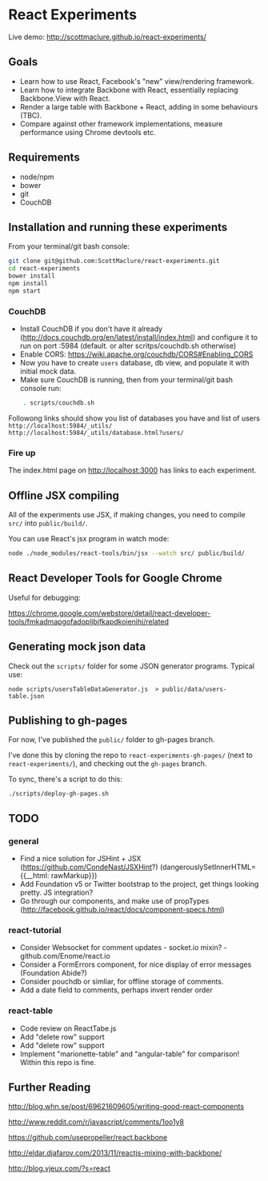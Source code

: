 # React Experiments

Live demo: <http://scottmaclure.github.io/react-experiments/>

## Goals

* Learn how to use React, Facebook's "new" view/rendering framework.
* Learn how to integrate Backbone with React, essentially replacing Backbone.View with React.
* Render a large table with Backbone + React, adding in some behaviours (TBC).
* Compare against other framework implementations, measure performance using Chrome devtools etc.

## Requirements

* node/npm
* bower
* git
* CouchDB

## Installation and running these experiments


From your terminal/git bash console:

```sh
git clone git@github.com:ScottMaclure/react-experiments.git
cd react-experiments
bower install
npm install
npm start
```

### CouchDB
* Install CouchDB if you don't have it already (http://docs.couchdb.org/en/latest/install/index.html) and configure it to run on port :5984 (default. or alter scritps/couchdb.sh otherwise)
* Enable CORS: https://wiki.apache.org/couchdb/CORS#Enabling_CORS
* Now you have to create `users` database, db view, and populate it with initial mock data.
* Make sure CouchDB is running, then from your terminal/git bash console run:
```sh
    . scripts/couchdb.sh
```
Followong links should show you list of databases you have and list of users
`http://localhost:5984/_utils/`
`http://localhost:5984/_utils/database.html?users/`

### Fire up

The index.html page on <http://localhost:3000> has links to each experiment.

## Offline JSX compiling

All of the experiments use JSX, if making changes, you need to compile `src/` into `public/build/`.

You can use React's jsx program in watch mode:

```sh
node ./node_modules/react-tools/bin/jsx --watch src/ public/build/
```

## React Developer Tools for Google Chrome

Useful for debugging:

<https://chrome.google.com/webstore/detail/react-developer-tools/fmkadmapgofadopljbjfkapdkoienihi/related>

## Generating mock json data

Check out the `scripts/` folder for some JSON generator programs. Typical use:

```
node scripts/usersTableDataGenerator.js  > public/data/users-table.json
```

## Publishing to gh-pages

For now, I've published the `public/` folder to gh-pages branch.

I've done this by cloning the repo to `react-experiments-gh-pages/` (next to `react-experiments/`), and checking out the `gh-pages` branch.

To sync, there's a script to do this:

```
./scripts/deploy-gh-pages.sh
```

## TODO

### general

* Find a nice solution for JSHint + JSX (https://github.com/CondeNast/JSXHint?) (dangerouslySetInnerHTML={{__html: rawMarkup}})
* Add Foundation v5 or Twitter bootstrap to the project, get things looking pretty. JS integration?
* Go through our components, and make use of propTypes (http://facebook.github.io/react/docs/component-specs.html)

### react-tutorial

* Consider Websocket for comment updates - socket.io mixin? - github.com/Enome/react.io
* Consider a FormErrors component, for nice display of error messages (Foundation Abide?)
* Consider pouchdb or simliar, for offline storage of comments.
* Add a date field to comments, perhaps invert render order

### react-table

* Code review on ReactTabe.js
* Add "delete row" support
* Add "delete row" support
* Implement "marionette-table" and "angular-table" for comparison! Within this repo is fine.

## Further Reading

http://blog.whn.se/post/69621609605/writing-good-react-components

http://www.reddit.com/r/javascript/comments/1oo1y8

https://github.com/usepropeller/react.backbone

http://eldar.djafarov.com/2013/11/reactjs-mixing-with-backbone/

http://blog.vjeux.com/?s=react
